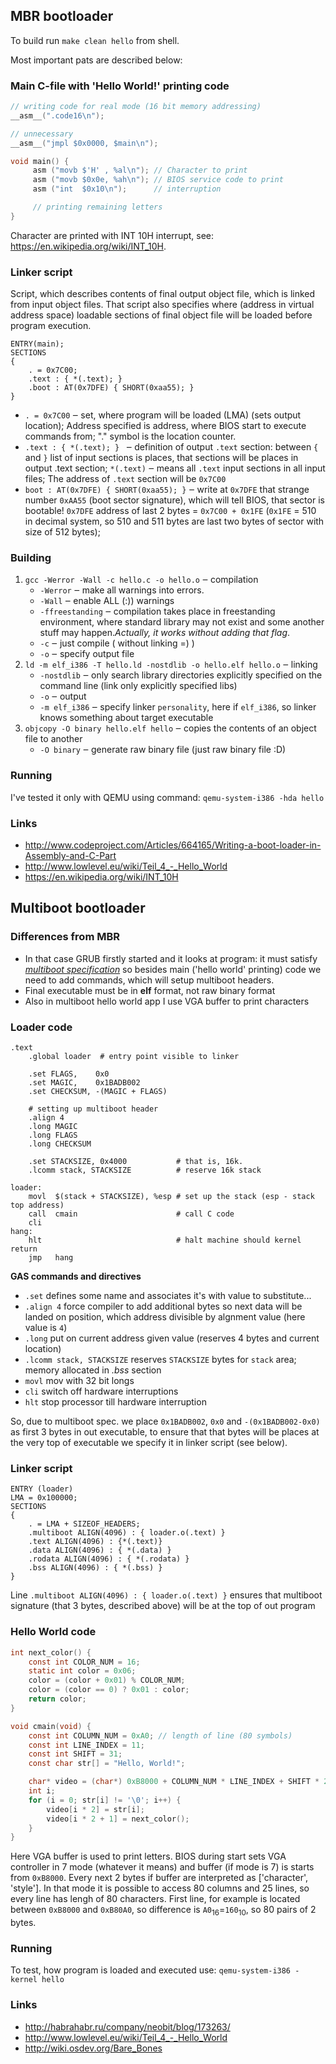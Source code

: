 ## MBR bootloader
To build run `make clean hello` from shell.

Most important pats are described below:

### Main C-file with 'Hello World!' printing code
```C
// writing code for real mode (16 bit memory addressing)
__asm__(".code16\n");                           

// unnecessary
__asm__("jmpl $0x0000, $main\n");

void main() {
     asm ("movb $'H' , %al\n"); // Character to print
     asm ("movb $0x0e, %ah\n"); // BIOS service code to print
     asm ("int  $0x10\n");      // interruption

     // printing remaining letters
}
```

Character are printed with INT 10H interrupt, see: https://en.wikipedia.org/wiki/INT_10H.

### Linker script
Script, which describes contents of final output object file, which is linked from input object files. That script also specifies where (address in virtual address space) loadable sections of final object file will be loaded before program execution.
```LinkerScript
ENTRY(main);
SECTIONS
{
    . = 0x7C00;
    .text : { *(.text); }
    .boot : AT(0x7DFE) { SHORT(0xaa55); }
} 
```
* `. = 0x7C00` ‒ set, where program will be loaded (LMA) (sets output location); Address specified is address, where BIOS start to execute commands from; "." symbol is the location counter.
* `.text : { *(.text); } ` ‒ definition of output `.text` section: between `{` and `}` list of input sections is places, that sections will be places in output .text section; `*(.text)` ‒ means all `.text` input sections in all input files; The address of `.text` section will be `0x7C00`
* `boot : AT(0x7DFE) { SHORT(0xaa55); }` ‒ write at `0x7DFE` that strange number `0xAA55` (boot sector signature), which will tell BIOS, that sector is bootable! `0x7DFE` address of last 2 bytes = `0x7C00 + 0x1FE` (`0x1FE` = 510 in decimal system, so 510 and 511 bytes are last two bytes of sector with size of 512 bytes); 

### Building
1. `gcc -Werror -Wall -c hello.c -o hello.o` ‒ compilation
    * `-Werror` ‒ make all warnings into errors.
    * `-Wall` ‒ enable ALL (:)) warnings
    * `-ffreestanding` ‒ compilation takes place in freestanding environment, where standard library may not exist and some another stuff may happen.*Actually, it works without adding that flag*.
    * `-c` ‒ just compile ( without linking =) )
    * `-o` ‒ specify output file
2. `ld -m elf_i386 -T hello.ld -nostdlib -o hello.elf hello.o` ‒ linking
    * `-nostdlib` ‒ only search library directories explicitly specified on the command line (link only explicitly specified libs)
    * `-o` ‒ output
    * `-m elf_i386` ‒ specify linker `personality`, here if `elf_i386`, so linker knows something about target executable
3. `objcopy -O binary hello.elf hello` ‒ copies the contents of an object file to another
    * `-O binary` ‒ generate raw binary file (just raw binary file :D)

### Running
I've tested it only with QEMU using command: `qemu-system-i386 -hda hello`

### Links
* http://www.codeproject.com/Articles/664165/Writing-a-boot-loader-in-Assembly-and-C-Part
* http://www.lowlevel.eu/wiki/Teil_4_-_Hello_World
* https://en.wikipedia.org/wiki/INT_10H


## Multiboot bootloader

### Differences from MBR

* In that case GRUB firstly started and it looks at program: it must satisfy [*multiboot specification*](https://www.gnu.org/software/grub/manual/multiboot/multiboot.html#Header-magic-fields) so besides main ('hello world' printing) code we need to add commands, which will setup multiboot headers.
* Final executable must be in **elf** format, not raw binary format
* Also in multiboot hello world app I use VGA buffer to print characters

### Loader code

```GAS
.text
    .global loader  # entry point visible to linker

    .set FLAGS,    0x0              
    .set MAGIC,    0x1BADB002        
    .set CHECKSUM, -(MAGIC + FLAGS) 

    # setting up multiboot header
    .align 4
    .long MAGIC
    .long FLAGS
    .long CHECKSUM

    .set STACKSIZE, 0x4000           # that is, 16k.
    .lcomm stack, STACKSIZE          # reserve 16k stack

loader:
    movl  $(stack + STACKSIZE), %esp # set up the stack (esp - stack top address)
    call  cmain                      # call C code
    cli
hang:
    hlt                              # halt machine should kernel return
    jmp   hang
```

**GAS commands and directives**
* `.set` defines some name and associates it's with value to substitute...
* `.align 4` force compiler to add additional bytes so next data will be landed on position, which address divisible by algnment value (here value is `4`)
* `.long` put on current address given value (reserves 4 bytes and current location)
* `.lcomm stack, STACKSIZE` reserves `STACKSIZE` bytes for `stack` area; memory allocated in *.bss* section
* `movl` mov with 32 bit longs
* `cli` switch off hardware interruptions 
* `hlt` stop processor till hardware interruption

So, due to multiboot spec. we place `0x1BADB002`, `0x0` and `-(0x1BADB002-0x0)` as first 3 bytes in out executable, to ensure that that bytes will be places at the very top of executable we specify it in linker script (see below).

### Linker script

```LinkerScript
ENTRY (loader)
LMA = 0x100000;
SECTIONS
{
    . = LMA + SIZEOF_HEADERS;
    .multiboot ALIGN(4096) : { loader.o(.text) }
    .text ALIGN(4096) : {*(.text)}
    .data ALIGN(4096) : { *(.data) }
    .rodata ALIGN(4096) : { *(.rodata) }
    .bss ALIGN(4096) : { *(.bss) }
}
```
Line `.multiboot ALIGN(4096) : { loader.o(.text) }` ensures that multiboot signature (that 3 bytes, described above) will be at the top of out program


### Hello World code
```C
int next_color() {
    const int COLOR_NUM = 16;
    static int color = 0x06;
    color = (color + 0x01) % COLOR_NUM;
    color = (color == 0) ? 0x01 : color;
    return color;
}

void cmain(void) {
    const int COLUMN_NUM = 0xA0; // length of line (80 symbols)
    const int LINE_INDEX = 11;
    const int SHIFT = 31;
    const char str[] = "Hello, World!";

    char* video = (char*) 0xB8000 + COLUMN_NUM * LINE_INDEX + SHIFT * 2;
    int i;
    for (i = 0; str[i] != '\0'; i++) {
        video[i * 2] = str[i];
        video[i * 2 + 1] = next_color();
    }
}
```

Here VGA buffer is used to print letters. BIOS during start sets VGA controller
in 7 mode (whatever it means) and buffer (if mode is 7) is starts from `0xB8000`. Every next 2 bytes if buffer are interpreted as ['character', 'style']. In that mode it is possible to access 80 columns and 25 lines, so every line has lengh of 80 characters. First line, for example is located between `0xB8000` and `0xB80A0`, so difference is `A0`<sub>16</sub>=`160`<sub>10</sub>, so 80 pairs of 2 bytes.


### Running
To test, how program is loaded and executed use: `qemu-system-i386 -kernel hello`

### Links
* http://habrahabr.ru/company/neobit/blog/173263/
* http://www.lowlevel.eu/wiki/Teil_4_-_Hello_World
* http://wiki.osdev.org/Bare_Bones